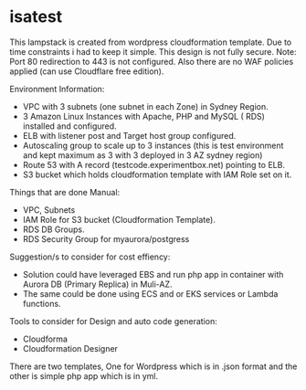 # isatest

This lampstack is created from wordpress cloudformation template. 
Due to time constraints i had to keep it simple.
This design is not fully secure. Note: Port 80 redirection to 443 is not configured. Also there are no WAF policies applied (can use Cloudflare free edition).

Environment Information:
- VPC with 3 subnets (one subnet in each Zone) in Sydney Region.
- 3 Amazon Linux Instances with Apache, PHP and MySQL ( RDS) installed and configured.
- ELB with listener post and Target host group configured.
- Autoscaling group to scale up to 3 instances (this is test environment and kept maximum as 3 with 3 deployed in 3 AZ sydney region)
- Route 53 with A record (testcode.experimentbox.net) pointing to ELB. 
- S3 bucket which holds cloudformation template with IAM Role set on it.

Things that are done Manual:

- VPC, Subnets
- IAM Role for S3 bucket (Cloudformation Template).
- RDS DB Groups. 
- RDS Security Group for myaurora/postgress

Suggestion/s to consider for cost effiency:
- Solution could have leveraged EBS and run php app in container with Aurora DB (Primary Replica) in Muli-AZ.
- The same could be done using ECS and or EKS services or Lambda functions. 

Tools to consider for Design and auto code generation:
 - Cloudforma
 - Cloudformation Designer

There are two templates, One for Wordpress which is in .json format and the other is simple php app which is in yml. 
